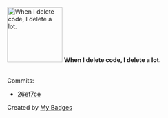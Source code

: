 <img src="https://my-badges.github.io/my-badges/mass-delete-commit.png" alt="When I delete code, I delete a lot." title="When I delete code, I delete a lot." width="128">
<strong>When I delete code, I delete a lot.</strong>
<br><br>

Commits:

- <a href="https://github.com/mmichie/m28/commit/26ef7ce43e508ce43fab509c086a9d9b837ebd8b">26ef7ce</a>


Created by <a href="https://github.com/my-badges/my-badges">My Badges</a>